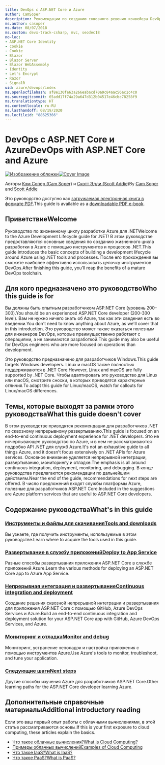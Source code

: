 ```yaml
---
title: DevOps с ASP.NET Core и Azure
author: CamSoper
description: Рекомендации по созданию сквозного решения конвейера DevOps для приложения ASP.NET Core, размещенного в Azure.
ms.author: casoper
ms.date: 08/07/2018
ms.custom: devx-track-csharp, mvc, seodec18
no-loc:
- ASP.NET Core Identity
- cookie
- Cookie
- Blazor
- Blazor Server
- Blazor WebAssembly
- Identity
- Let's Encrypt
- Razor
- SignalR
uid: azure/devops/index
ms.openlocfilehash: af8e130fe63a266eabacd70a9c84aac56ac1c4c0
ms.sourcegitcommit: 65add17f74a29a647d812b04517e46cbc78258f9
ms.translationtype: HT
ms.contentlocale: ru-RU
ms.lasthandoff: 08/19/2020
ms.locfileid: "88625366"
---
```

# <a name="devops-with-aspnet-core-and-azure"></a><span data-ttu-id="21bc3-103">DevOps с ASP.NET Core и Azure</span><span class="sxs-lookup"><span data-stu-id="21bc3-103">DevOps with ASP.NET Core and Azure</span></span>

<span data-ttu-id="21bc3-104">[![Изображение обложки](./media/cover-large.png)](https://aka.ms/devopsbook)</span><span class="sxs-lookup"><span data-stu-id="21bc3-104">[![Cover Image](./media/cover-large.png)](https://aka.ms/devopsbook)</span></span>

<span data-ttu-id="21bc3-105">Авторы [Кэм Сопер (Cam Soper)](https://twitter.com/camsoper) и [Скотт Эдди (Scott Addie)](https://twitter.com/scottaddie)</span><span class="sxs-lookup"><span data-stu-id="21bc3-105">By [Cam Soper](https://twitter.com/camsoper) and [Scott Addie](https://twitter.com/scottaddie)</span></span>

<span data-ttu-id="21bc3-106">Это руководство доступно как [загружаемая электронная книга в формате PDF](https://aka.ms/devopsbook).</span><span class="sxs-lookup"><span data-stu-id="21bc3-106">This guide is available as a [downloadable PDF e-book](https://aka.ms/devopsbook).</span></span>

## <a name="welcome"></a><span data-ttu-id="21bc3-107">Приветствие</span><span class="sxs-lookup"><span data-stu-id="21bc3-107">Welcome</span></span> 

<span data-ttu-id="21bc3-108">Руководство по жизненному циклу разработки Azure для .NET</span><span class="sxs-lookup"><span data-stu-id="21bc3-108">Welcome to the Azure Development Lifecycle guide for .NET!</span></span> <span data-ttu-id="21bc3-109">В этом руководстве предоставляются основные сведения по созданию жизненного цикла разработки в Azure с помощью инструментов и процессов .NET.</span><span class="sxs-lookup"><span data-stu-id="21bc3-109">This guide introduces the basic concepts of building a development lifecycle around Azure using .NET tools and processes.</span></span> <span data-ttu-id="21bc3-110">После его прохождения вы сможете наиболее эффективно использовать цепочку инструментов DevOps.</span><span class="sxs-lookup"><span data-stu-id="21bc3-110">After finishing this guide, you'll reap the benefits of a mature DevOps toolchain.</span></span>

## <a name="who-this-guide-is-for"></a><span data-ttu-id="21bc3-111">Для кого предназначено это руководство</span><span class="sxs-lookup"><span data-stu-id="21bc3-111">Who this guide is for</span></span>

<span data-ttu-id="21bc3-112">Вы должны быть опытным разработчиком ASP.NET Core (уровень 200–300).</span><span class="sxs-lookup"><span data-stu-id="21bc3-112">You should be an experienced ASP.NET Core developer (200-300 level).</span></span> <span data-ttu-id="21bc3-113">Вам не нужно ничего знать об Azure, так как эти сведения есть во введении.</span><span class="sxs-lookup"><span data-stu-id="21bc3-113">You don't need to know anything about Azure, as we'll cover that in this introduction.</span></span> <span data-ttu-id="21bc3-114">Это руководство может также оказаться полезным для инженеров DevOps, которые преимущественно работают с операциями, а не занимаются разработкой.</span><span class="sxs-lookup"><span data-stu-id="21bc3-114">This guide may also be useful for DevOps engineers who are more focused on operations than development.</span></span>

<span data-ttu-id="21bc3-115">Это руководство предназначено для разработчиков Windows.</span><span class="sxs-lookup"><span data-stu-id="21bc3-115">This guide targets Windows developers.</span></span> <span data-ttu-id="21bc3-116">Linux и macOS также полностью поддерживаются в .NET Core.</span><span class="sxs-lookup"><span data-stu-id="21bc3-116">However, Linux and macOS are fully supported by .NET Core.</span></span> <span data-ttu-id="21bc3-117">Чтобы адаптировать это руководство для Linux или macOS, смотрите сноски, в которых приводятся характерные отличия.</span><span class="sxs-lookup"><span data-stu-id="21bc3-117">To adapt this guide for Linux/macOS, watch for callouts for Linux/macOS differences.</span></span>

## <a name="what-this-guide-doesnt-cover"></a><span data-ttu-id="21bc3-118">Темы, которые выходят за рамки этого руководства</span><span class="sxs-lookup"><span data-stu-id="21bc3-118">What this guide doesn't cover</span></span>

<span data-ttu-id="21bc3-119">В этом руководстве приводятся рекомендации для разработчиков .NET по сквозному непрерывному развертыванию.</span><span class="sxs-lookup"><span data-stu-id="21bc3-119">This guide is focused on an end-to-end continuous deployment experience for .NET developers.</span></span> <span data-ttu-id="21bc3-120">Это не исчерпывающее руководство по Azure, и в нем не рассматриваются подробно API .NET для служб Azure.</span><span class="sxs-lookup"><span data-stu-id="21bc3-120">It's not an exhaustive guide to all things Azure, and it doesn't focus extensively on .NET APIs for Azure services.</span></span> <span data-ttu-id="21bc3-121">Основное внимание уделяется непрерывной интеграции, развертыванию, мониторингу и отладке.</span><span class="sxs-lookup"><span data-stu-id="21bc3-121">The emphasis is all around continuous integration, deployment, monitoring, and debugging.</span></span> <span data-ttu-id="21bc3-122">В конце руководства предлагаются рекомендации по дальнейшим действиям.</span><span class="sxs-lookup"><span data-stu-id="21bc3-122">Near the end of the guide, recommendations for next steps are offered.</span></span> <span data-ttu-id="21bc3-123">В число предложений входят службы платформы Azure, полезные для разработчиков ASP.NET Core.</span><span class="sxs-lookup"><span data-stu-id="21bc3-123">Included in the suggestions are Azure platform services that are useful to ASP.NET Core developers.</span></span>

## <a name="whats-in-this-guide"></a><span data-ttu-id="21bc3-124">Содержание руководства</span><span class="sxs-lookup"><span data-stu-id="21bc3-124">What's in this guide</span></span>

### <a name="tools-and-downloads"></a>[<span data-ttu-id="21bc3-125">Инструменты и файлы для скачивания</span><span class="sxs-lookup"><span data-stu-id="21bc3-125">Tools and downloads</span></span>](xref:azure/devops/tools-and-downloads)

<span data-ttu-id="21bc3-126">Вы узнаете, где получить инструменты, используемые в этом руководстве.</span><span class="sxs-lookup"><span data-stu-id="21bc3-126">Learn where to acquire the tools used in this guide.</span></span>

### <a name="deploy-to-app-service"></a>[<span data-ttu-id="21bc3-127">Развертывание в службу приложений</span><span class="sxs-lookup"><span data-stu-id="21bc3-127">Deploy to App Service</span></span>](xref:azure/devops/deploy-to-app-service)

<span data-ttu-id="21bc3-128">Разные способы развертывания приложения ASP.NET Core в службе приложений Azure.</span><span class="sxs-lookup"><span data-stu-id="21bc3-128">Learn the various methods for deploying an ASP.NET Core app to Azure App Service.</span></span>

### <a name="continuous-integration-and-deployment"></a>[<span data-ttu-id="21bc3-129">Непрерывная интеграция и развертывание</span><span class="sxs-lookup"><span data-stu-id="21bc3-129">Continuous integration and deployment</span></span>](xref:azure/devops/cicd)

<span data-ttu-id="21bc3-130">Создание решения сквозной непрерывной интеграции и развертывания для приложения ASP.NET Core с помощью GitHub, Azure DevOps Services и Azure.</span><span class="sxs-lookup"><span data-stu-id="21bc3-130">Build an end-to-end continuous integration and deployment solution for your ASP.NET Core app with GitHub, Azure DevOps Services, and Azure.</span></span>

### <a name="monitor-and-debug"></a>[<span data-ttu-id="21bc3-131">Мониторинг и отладка</span><span class="sxs-lookup"><span data-stu-id="21bc3-131">Monitor and debug</span></span>](xref:azure/devops/monitor)

<span data-ttu-id="21bc3-132">Мониторинг, устранение неполадок и настройка приложения с помощью инструментов Azure.</span><span class="sxs-lookup"><span data-stu-id="21bc3-132">Use Azure's tools to monitor, troubleshoot, and tune your application.</span></span>

### <a name="next-steps"></a>[<span data-ttu-id="21bc3-133">Следующие шаги</span><span class="sxs-lookup"><span data-stu-id="21bc3-133">Next steps</span></span>](xref:azure/devops/next-steps)

<span data-ttu-id="21bc3-134">Другие способы изучения Azure для разработчиков ASP.NET Core.</span><span class="sxs-lookup"><span data-stu-id="21bc3-134">Other learning paths for the ASP.NET Core developer learning Azure.</span></span>

## <a name="additional-introductory-reading"></a><span data-ttu-id="21bc3-135">Дополнительные справочные материалы</span><span class="sxs-lookup"><span data-stu-id="21bc3-135">Additional introductory reading</span></span>

<span data-ttu-id="21bc3-136">Если это ваш первый опыт работы с облачными вычислениями, в этой статье рассматриваются основы.</span><span class="sxs-lookup"><span data-stu-id="21bc3-136">If this is your first exposure to cloud computing, these articles explain the basics.</span></span>

* [<span data-ttu-id="21bc3-137">Что такое облачные вычисления?</span><span class="sxs-lookup"><span data-stu-id="21bc3-137">What is Cloud Computing?</span></span>](https://azure.microsoft.com/overview/what-is-cloud-computing/)
* [<span data-ttu-id="21bc3-138">Примеры облачных вычислений</span><span class="sxs-lookup"><span data-stu-id="21bc3-138">Examples of Cloud Computing</span></span>](https://azure.microsoft.com/overview/examples-of-cloud-computing/)
* [<span data-ttu-id="21bc3-139">Что такое IaaS?</span><span class="sxs-lookup"><span data-stu-id="21bc3-139">What is IaaS?</span></span>](https://azure.microsoft.com/overview/what-is-iaas/)
* [<span data-ttu-id="21bc3-140">Что такое PaaS?</span><span class="sxs-lookup"><span data-stu-id="21bc3-140">What is PaaS?</span></span>](https://azure.microsoft.com/overview/what-is-paas/)
